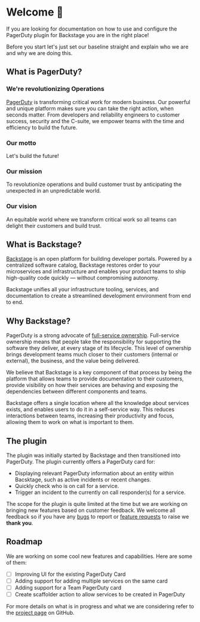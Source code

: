# Welcome 👋

If you are looking for documentation on how to use and configure the PagerDuty plugin for Backstage you are in the right place!

Before you start let's just set our baseline straight and explain who we are and why we are doing this.

## What is PagerDuty?

### We're revolutionizing Operations

[PagerDuty](https://www.pagerduty.com/) is transforming critical work for modern business. Our powerful and unique platform makes sure you can take the right action, when seconds matter. From developers and reliability engineers to customer success, security and the C-suite, we empower teams with the time and efficiency to build the future.

### Our motto

Let's build the future!

### Our mission

To revolutionize operations and build customer trust by anticipating the unexpected in an unpredictable world.

### Our vision

An equitable world where we transform critical work so all teams can delight their customers and build trust.

## What is Backstage?

[Backstage](https://backstage.io/) is an open platform for building developer portals. Powered by a centralized software catalog, Backstage restores order to your microservices and infrastructure and enables your product teams to ship high-quality code quickly — without compromising autonomy.

Backstage unifies all your infrastructure tooling, services, and documentation to create a streamlined development environment from end to end.

## Why Backstage?

PagerDuty is a strong advocate of [full-service ownership](https://ownership.pagerduty.com/). Full-service ownership means that people take the responsibility for supporting the software they deliver, at every stage of its lifecycle. This level of ownership brings development teams much closer to their customers (internal or external), the business, and the value being delivered.

We believe that Backstage is a key component of that process by being the platform that allows teams to provide documentation to their customers, provide visibility on how their services are behaving and exposing the dependencies between different components and teams.

Backstage offers a single location where all the knowledge about services exists, and enables users to do it in a self-service way. This reduces interactions between teams, increasing their productivity and focus, allowing them to work on what is important to them.

## The plugin

The plugin was initially started by Backstage and then transitioned into PagerDuty. The plugin currently offers a PagerDuty card for:

- Displaying relevant PagerDuty information about an entity within Bacsktage, such as active incidents or recent changes.
- Quickly check who is on call for a service.
- Trigger an incident to the currently on call responder(s) for a service.

The scope for the plugin is quite limited at the time but we are working on bringing new features based on customer feedback. We welcome all feedback so if you have any [bugs](https://github.com/PagerDuty/backstage-plugin/issues/new?assignees=&labels=bug&projects=&template=bug_report.md&title=) to report or [feature requests](https://github.com/PagerDuty/backstage-plugin/issues/new?assignees=&labels=enhancement&projects=&template=feature_request.md&title=) to raise we **thank you**.

## Roadmap

We are working on some cool new features and capabilities. Here are some of them:

- [ ] Improving UI for the existing PagerDuty Card
- [ ] Adding support for adding multiple services on the same card
- [ ] Adding support for a Team PagerDuty card
- [ ] Create scaffolder action to allow services to be created in PagerDuty

For more details on what is in progress and what we are considering refer to the [project page](https://github.com/orgs/PagerDuty/projects/22) on GitHub.
